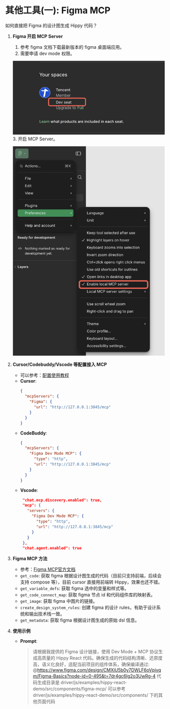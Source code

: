 # 其他工具(一): Figma MCP

如何直接把 Figma 的设计图生成 Hippy 代码？

1.  **Figma 开启 MCP Server**
    1.  参考 figma 文档下载最新版本的 figma 桌面端应用。
    2.  需要申请 dev mode 权限。

     ![figma_dev](./img/figma_dev.png)
    3.  开启 MCP Server。
    
     ![figma_mcp_enable](./img/figma_mcp_enable.png)

2.  **Cursor/Codebuddy/Vscode 等配置接入 MCP**
    *   可以参考：[配置使用教程](https://km.woa.com/articles/show/632094?kmref=search&from_page=1&no=2)
    *   **Cursor**:
        ```json
        {
          "mcpServers": {
            "Figma": {
              "url": "http://127.0.0.1:3845/mcp"
            }
          }
        }
        ```
    *   **CodeBuddy**:
        ```json
        {
          "mcpServers": {
            "Figma Dev Mode MCP": {
              "type": "http",
              "url": "http://127.0.0.1:3845/mcp"
            }
          }
        }
        ```
    *   **Vscode**:
        ```json
         "chat.mcp.discovery.enabled": true,
         "mcp": {
           "servers": {
             "Figma Dev Mode MCP": {
               "type": "http",
               "url": "http://127.0.0.1:3845/mcp"
             }
           }
         },
         "chat.agent.enabled": true
        ```

3.  **Figma MCP 方法**
    *   参考：[Figma MCP官方文档](https://help.figma.com/hc/en-us/articles/32132100833559-Guide-to-the-Dev-Mode-MCP-Server)
    *   `get_code`: 获取 figma 根据设计图生成的代码（目前只支持前端，后续会支持 compose 等），目前 cursor 直接用前端转 Hippy，效果也还不错。
    *   `get_variable_defs`: 获取 figma 选中的变量和样式等。
    *   `get_code_connect_map`: 获取 figma 节点 id 和代码组件库的映射表。
    *   `get_image`: 获取 figma 中图片的链接。
    *   `create_design_system_rules`: 创建 figma 的设计 rules，有助于设计系统和输出技术栈一致。
    *   `get_metadata`: 获取 figma 根据设计图生成的原始 dsl 信息。

4.  **使用示例**
    *   **Prompt**:
        > 请根据我提供的 Figma 设计链接，使用 Dev Mode + MCP 协议生成高质量的 Hippy React 代码。确保生成的代码结构清晰、还原度高，语义化良好，适配当前项目的组件体系，确保编译通过:
        > @https://www.figma.com/design/CMXiU5b0y7DWLF6oVpjyqm/Figma-Basics?node-id=0-495&t=7dr4gc6Ig2o3UwRg-4
        > 代码生成目录是 driver/js/examples/hippy-react-demo/src/components/figma-mcp/
        > 可以参考 driver/js/examples/hippy-react-demo/src/components/ 下的其他页面代码

